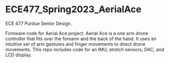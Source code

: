# ECE477_Spring2023_AerialAce
ECE 477 Purdue Senior Design. 

Firmware code for Aerial Ace project. Aerial Ace is a one arm drone controller that fits over the forearm and the back of the hand. It uses an intuitive set of arm gestures and finger movements to direct drone movements. This repo includes code for an IMU, stretch sensors, DAC, and LCD display.
